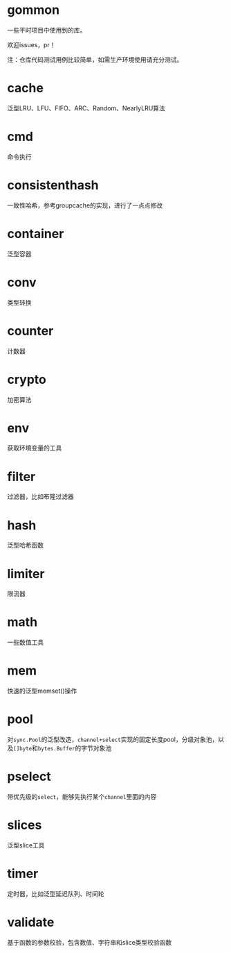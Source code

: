 # gommon
一些平时项目中使用到的库。

欢迎issues，pr！

注：仓库代码测试用例比较简单，如需生产环境使用请充分测试。

# cache
泛型LRU、LFU、FIFO、ARC、Random、NearlyLRU算法

# cmd
命令执行

# consistenthash
一致性哈希，参考groupcache的实现，进行了一点点修改

# container
泛型容器

# conv 
类型转换

# counter
计数器

# crypto
加密算法

# env
获取环境变量的工具

# filter
过滤器，比如布隆过滤器

# hash
泛型哈希函数

# limiter
限流器

# math
一些数值工具

# mem
快速的泛型memset()操作

# pool 
对`sync.Pool`的泛型改造，`channel+select`实现的固定长度pool，分级对象池，以及`[]byte`和`bytes.Buffer`的字节对象池

# pselect
带优先级的`select`，能够先执行某个`channel`里面的内容

# slices
泛型slice工具

# timer
定时器，比如泛型延迟队列、时间轮

# validate
基于函数的参数校验，包含数值、字符串和slice类型校验函数




